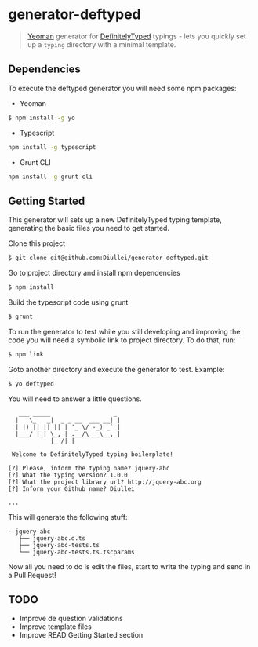 # generator-deftyped 

> [Yeoman](http://yeoman.io/) generator for [DefinitelyTyped](https://github.com/borisyankov/DefinitelyTyped) typings - lets you quickly set up a `typing` directory with a minimal template.

## Dependencies

To execute the deftyped generator you will need some npm packages:

* Yeoman

```bash
$ npm install -g yo
```

* Typescript

```bash
npm install -g typescript
```

* Grunt CLI

```bash
npm install -g grunt-cli
```

## Getting Started

This generator will sets up a new DefinitelyTyped typing template, generating the basic files you need to get started.

Clone this project

```bash
$ git clone git@github.com:Diullei/generator-deftyped.git
```

Go to project directory and install npm dependencies

```bash
$ npm install
```

Build the typescript code using grunt

```bash
$ grunt
```

To run the generator to test while you still developing and improving the code you will need a symbolic link to project directory. To do that, run:

```bash
$ npm link
```

Goto another directory and execute the generator to test. Example:

```bash
$ yo deftyped
```

You will need to answer a little questions.

```
   ___ _____                  _
  |   \_   _|  _ _ __  ___ __| |
  | |) || || || | '_ \/ -_) _` |
  |___/ |_| \_, | .__/\___\__,_|
            |__/|_|

 Welcome to DefinitelyTyped typing boilerplate!

[?] Please, inform the typing name? jquery-abc
[?] What the typing version? 1.0.0
[?] What the project library url? http://jquery-abc.org
[?] Inform your Github name? Diullei

...

``` 

This will generate the following stuff:

``` 
- jquery-abc
   ├── jquery-abc.d.ts
   ├── jquery-abc-tests.ts
   └── jquery-abc-tests.ts.tscparams
``` 

Now all you need to do is edit the files, start to write the typing and send in a Pull Request!

## TODO

* Improve de question validations
* Improve template files
* Improve READ Getting Started section
